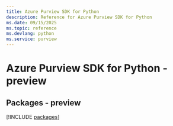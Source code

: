 ```yaml
---
title: Azure Purview SDK for Python
description: Reference for Azure Purview SDK for Python
ms.date: 09/15/2025
ms.topic: reference
ms.devlang: python
ms.service: purview
---
```

# Azure Purview SDK for Python - preview
## Packages - preview
[!INCLUDE [packages](purview-index.md)]